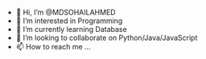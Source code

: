 - 👋 Hi, I’m @MDSOHAILAHMED
- 👀 I’m interested in Programming
- 🌱 I’m currently learning Database
- 💞️ I’m looking to collaborate on Python/Java/JavaScript
- 📫 How to reach me ...

<!---
MDSOHAILAHMED/MDSOHAILAHMED is a ✨ special ✨ repository because its `README.md` (this file) appears on your GitHub profile.
You can click the Preview link to take a look at your changes.
--->
